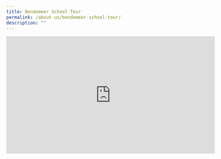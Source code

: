 ```yaml
---
title: Bendemeer School Tour
permalink: /about-us/bendemeer-school-tour/
description: ""
---
```

<div class="bp-youtube">

<iframe width="560" height="315" src="https://www.youtube.com/watch?v=qrG-HsdEbT4" title="YouTube video player" frameborder="0" allow="accelerometer; autoplay; clipboard-write; encrypted-media; gyroscope; picture-in-picture" allowfullscreen></iframe>

</div>